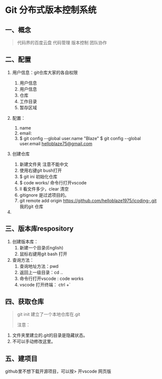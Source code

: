 # Git 分布式版本控制系统
## 一、概念
>代码界的百度云盘
>代码管理
> 版本控制
> 团队协作

## 二、配置
1. 用户信息：git仓库大家的各自权限
   1. 用户信息
   2. 用户信息
   3. 仓库
   4. 工作目录
   5. 暂存区域
2. 配置：
   1. name
   2. email:
   3. $ git config --global user.name "Blaze"
$ git config --global user.email helloblaze75@gmail.com
3. 创建仓库
    1. 新建文件夹 注意不能中文
    2. 使用右键git bush打开
    3. $ git ini 初始化仓库
    4. $ code works/ 命令行打开vscode
    5. ll 看文件多少，clear 清空
    6. gitignore 是过滤项目的。
    7.  git remote add origin https://github.com/helloblaze1975/icoding-.git 我的git 仓库

4. 


## 三、版本库respository
1. 创建版本库：
   1. 新建一个目录(English)
   2. 鼠标右键用git bash 打开
2. 查询方法：
   1. 查询地址方法：pwd
   2. 返回上一级目录：cd ..
   3. 命令行打开vscode : code works
   4. vscode 打开终端： ctrl +`
## 四、获取仓库
>git init
>建立了一个本地仓库在.git
>
>注意：
 1. 文件夹里建立的.git的目录是隐藏状态。
 2. 不可以手动修改这里。
 ## 五、建项目




 github里不想下载开源项目，可以按> 开vscode 网页版